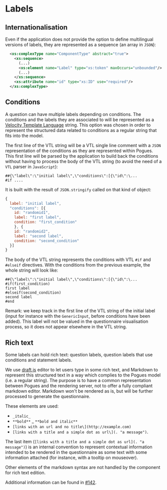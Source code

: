 # Labels

## Internationalisation

Even if the application does not provide the option to define multilingual versions of labels, they are represented as a sequence (an array in `JSON`):

```xml
  <xs:complexType name="ComponentType" abstract="true">
    <xs:sequence>
      (...)
      <xs:element name="Label" type="xs:token" maxOccurs="unbounded"/>
      (...)
    </xs:sequence>
    <xs:attribute name="id" type="xs:ID" use="required"/>
  </xs:complexType>
```

## Conditions

A question can have multiple labels depending on conditions. The conditions and the labels they are associated to will be represented as a [Velocity Template Language](http://velocity.apache.org/) string. This option was chosen in order to represent the structured data related to conditions as a regular string that fits into the model. 

The first line of the VTL string will be a VTL single line comment with a `JSON` representation of the conditions as they are represented within Pogues. This first line will be parsed by the application to build back the conditions without having to process the body of the VTL string (to avoid the need of a `VTL` parser in `JavaScript`):

```
##{\"label\":\"initial label\",\"conditions\":[{\"id\":\...
#if ....
```

It is built with the result of `JSON.stringify` called on that kind of object:
```javascript
{
  label: "initial label",
  "conditions": [{
    id: "randomid1",
    label: "first label",
    condition: "first_condition"
    }, {
    id: "randomid2",
    label: "second label",
    condition: "second_condition"
  }]
}
```

The body of the VTL string represents the conditions with VTL `#if` and `#elseif` directives. With the conditions from the previous example, the whole string will look like:

```
##{\"label\":\"initial label\",\"conditions\":[{\"id\":\...
#if(first_condition)
first label
#elseif(second_condition)
second label
#end
```

Remark: we keep track in the first line of the VTL string of the initial label (input for instance with the `GenericInput`, before conditions have been added). This label will not be valued in the questionnaire visualisation process, so it does not appear elsewhere in the VTL string.


## Rich text

Some labels can hold rich text: question labels, question labels that use conditions and statement labels.

We use [draft.js](https://facebook.github.io/draft-js/) editor to let users type in some rich text, and Markdown to represent this structured text in a way which complies to the Pogues model (i.e. a regular string). The purpose is to have a common representation between Pogues and the rendering server, not to offer a fully compliant markdown editor. Markdown won't be rendered as is, but will be further processed to generate the questionnaire.

These elements are used:
- `_italic_`
- `**bold**`
_ `**bold and italic**`
- `[links with an url and no title\](http://example.com)`
- `[links with a title and a simple dot as url\](. "a message")`.

The last item (`[links with a title and a simple dot as url](. "a message")`) is an internal convention to represent contextual information intended to be rendered in the questionnaire as some text with some information attached (for instance, with a tooltip on mouseover).

Other elements of the markdown syntax are not handled by the component for rich text edition.

Additional information can be found in [#142](https://github.com/InseeFr/Pogues/issues/142).